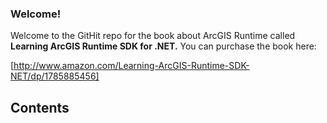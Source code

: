 ### Welcome!
Welcome to the GitHit repo for the book about ArcGIS Runtime called **Learning ArcGIS Runtime SDK for .NET.** You can purchase the book here:

[http://www.amazon.com/Learning-ArcGIS-Runtime-SDK-NET/dp/1785885456]

## Contents


